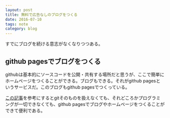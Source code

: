 ```yaml
---
layout: post
title: 無料で広告なしのブログをつくる
date: 2016-07-10
tags: note
category: blog
---
```



すでにブログを続ける意志がなくなりつつある。


## github pagesでブログをつくる

githubは基本的にソースコードを公開・共有する場所だと思うが、ここで簡単にホームページをつくることができる。ブログもできる。それがgithub pagesというサービスだ。このブログもgithub pagesでつくっている。

[この記事](http://plus.appgiga.jp/masatolan/2015/01/13/55047/)を参考にするとgitそのものを扱えなくても、それどころかプログラミングが一切できなくても、github pagesでブログやホームページをつくることができて便利である。
